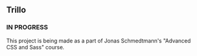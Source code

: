 ## Trillo
### IN PROGRESS
This project is being made as a part of Jonas Schmedtmann's "Advanced CSS and Sass" course.
